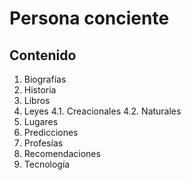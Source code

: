 # Persona conciente

## Contenido

1. Biografías
2. Historia
3. Libros
4. Leyes
  4.1. Creacionales
  4.2. Naturales
5. Lugares
6. Predicciones
7. Profesías
8. Recomendaciones
9. Tecnología 
